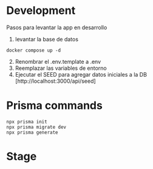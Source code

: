 # Development
Pasos para levantar la app en desarrollo

1. levantar la base de datos
```
docker compose up -d
```

2. Renombrar el .env.template a .env
3. Reemplazar las variables de entorno
4. Ejecutar el SEED para agregar datos iniciales a la DB [http://localhost:3000/api/seed]

# Prisma commands
```
npx prisma init 
npx prisma migrate dev
npx prisma generate
```


# Stage
